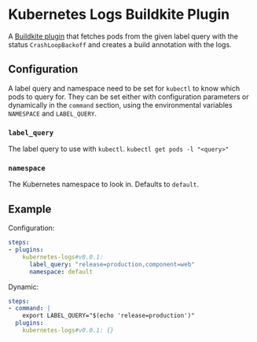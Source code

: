 
# Kubernetes Logs Buildkite Plugin

A [Buildkite plugin](https://buildkite.com/docs/pipelines/plugins) that fetches pods from the given label query with the status `CrashLoopBackoff` and creates a build annotation with the logs.


## Configuration

A label query and namespace need to be set for `kubectl` to know which pods to query for. They can be set either with configuration parameters or dynamically in the `command` section, using the environmental variables `NAMESPACE` and `LABEL_QUERY`.

### `label_query`
The label query to use with `kubectl`. `kubectl get pods -l "<query>"`

### `namespace`
The Kubernetes namespace to look in. Defaults to `default`.


## Example

Configuration:
```yaml
steps:
- plugins:
    kubernetes-logs#v0.0.1:
      label_query: "release=production,component=web"
      namespace: default
```

Dynamic:
```yaml
steps:
- command: |
    export LABEL_QUERY="$(echo 'release=production')"
  plugins:
    kubernetes-logs#v0.0.1: {}
```